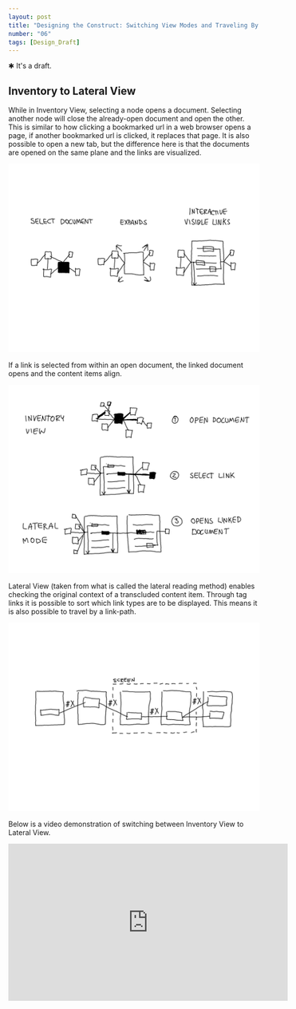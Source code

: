 ```yaml
---
layout: post
title: "Designing the Construct: Switching View Modes and Traveling By Links"
number: "06"
tags: [Design_Draft]
---
```


&#10033; It's a draft.

## Inventory to Lateral View

While in Inventory View, selecting a node opens a document. Selecting another node will close the already-open document and open the other. This is similar to how clicking a bookmarked url in a web browser opens a page, if another bookmarked url is clicked, it replaces that page. It is also possible to open a new tab, but the difference here is that the documents are opened on the same plane and the links are visualized.

![](assets/bp_select_expand.png)

If a link is selected from within an open document, the linked document opens and the content items align.

![](assets/bp_inventory_to_lateral.png)

Lateral View (taken from what is called the lateral reading method) enables checking the original context of a transcluded content item. Through tag links it is possible to sort which link types are to be displayed. This means it is also possible to travel by a link-path.

![](assets/bp_travel_by_links.png)

Below is a video demonstration of switching between Inventory View to Lateral View.

<iframe width="560" height="315" src="https://www.youtube.com/embed/GLRhaRRR_cM" frameborder="0" allow="accelerometer; autoplay; clipboard-write; encrypted-media; gyroscope; picture-in-picture" allowfullscreen></iframe>

<!-- The visual appearance will only be the default. In other words, it should be modifiable. Similar to other text editors that allow people to change or make their own theme by editing the css, that should also be possible here. -->

